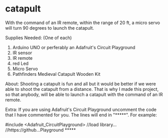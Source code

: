 # catapult
With the command of an IR remote, within the range of 20 ft, a micro servo will turn 90 degrees to launch the catapult.

Supplies Needed: (One of each)

1. Arduino UNO or perferably an Adafruit's Circuit Playground 
2. IR sensor 
3. IR remote
4. red Led
5. Micro Servo
6. Pathfinders Medieval Catapult Wooden Kit 

About:
Shooting a catapult is fun and all but it would be better if we were able to shoot the catapult from a distance. That is why I made this project, so that anybody, will be able to launch a catapult with the command of an IR remote.

Extra: If you are using Adafruit's Circuit Playground uncomment the code that I have commented for you. The lines will end in "*****". For example:

#include <Adafruit_CircuitPlayground>      //load library... //https://github...Playground  *****
